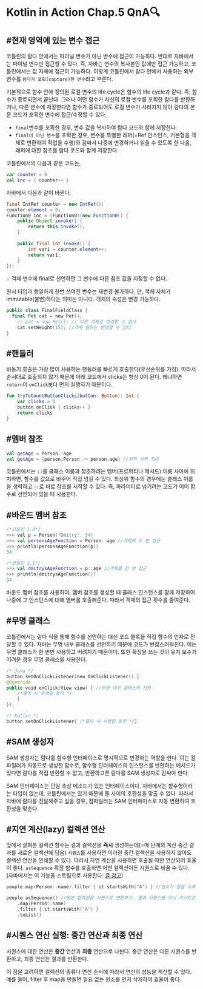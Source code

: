 # Kotlin in Action Chap.5 QnA🔍

## #현재 영역에 있는 변수 접근

코틀린의 람다 안에서는 파이널 변수가 아닌 변수에 접근이 가능하다. 반대로 자바에서는 파이널 변수만 접근할 수 있다. 즉, 자바는 변수의 복사본인 값에만 접근 가능하고, 코틀린에서는 값 자체에 접근이 가능하다. 이렇게 코틀린에서 람다 안에서 사용하는 외부 변수를 `람다가 포획(capture)한 변수`라고 부른다.

기본적으로 함수 안에 정의된 로컬 변수의 life cycle은 함수의 life cycle과 같다. 즉, 함수가 종료되면서 끝난다. 그러나 어떤 함수가 자신의 로컬 변수를 포획한 람다를 반환하거나, 다른 변수에 저장한다면 함수가 종료되어도 로컬 변수가 사라지지 않아 람다의 본문 코드가 포획한 변수에 접근/수정할 수 있다.

- `final`변수를 포획한 경우, 변수 값을 복사하여 람다 코드와 함께 저장한다.
- `final이 아닌 변수`를 포획한 경우, 변수를 특별한 래퍼(=Ref 인스턴스, 기본형을 객체로 변환하여 작업을 수행)와 감싸서 나중에 변경하거나 읽을 수 있도록 한 다음, 래퍼에 대한 참조를 람다 코드와 함께 저장한다.

코틀린에서의 다음과 같은 코드는,

```kotlin
var counter = 0
val inc = { counter++ }
```

자바에서 다음과 같이 바뀐다.

```java
final IntRef counter = new IntRef();
counter.element = 0;
Function0 inc = (Function0)(new Function0() {
    public Object invoke() {
        return this.invoke();
    }
 
    public final int invoke() {
        int var1 = counter.element++;
        return var1;
    }
});
```

<aside>
💡 객체 변수에 final로 선언하면 그 변수에 다른 참조 값을 지정할 수 없다.

원시 타입과 동일하게 한번 쓰여진 변수는 재변경 불가하다. 단, 객체 자체가 immutable(불변)하다는 의미는 아니다. 객체의 속성은 변경 가능하다.

```kotlin
public class FinalFieldClass {
  final Pet cat = new Pet();
    // cat = new Pet(); // 다른 객체로 변경할 수 없다
    cat.setWeight(15); //객체 필드는 변경할 수 있다
}
```

</aside>

## #핸들러

비동기 호출은 가장 많이 사용하는 핸들러를 빠르게 호출한다(우선순위를 가짐). 따라서 순서대로 호출되지 않기 때문에 아래 코드에서 clicks는 항상 0이 된다. 왜냐하면 `return`이 `onClick`보다 먼저 실행되기 때문이다.

```kotlin
fun tryToCountButtonClicks(button: Button): Int {
	var clicks = 0
	button.onClick { clicks++ }
	return clicks
}
```

## #멤버 참조

```kotlin
val getAge = Person::age
val getAge = {person:Person -> person.age} //위의 식의 의미
```

코틀린에서는 `::`를 클래스 이름과 참조하려는 멤버(프로퍼티나 메서드) 이름 사이에 위치하면, 함수를 값으로 바꾸어 직접 넘길 수 있다. 최상위 함수의 경우에는 클래스 이름을 생략하고 `::`로 바로 참조를 시작할 수 있다. 즉, 파라미터로 넘기려는 코드가 이미 함수로 선언되어 있을 때 사용한다.

## #바운드 멤버 참조

```kotlin
/*코틀린 1.0*/
>>> val p = Person("Dmitry", 34)
>>> val personsAgeFunction = Person::age //객체에 두 번 접근
>>> println(personsAgeFunction(p))
34

/*코틀린 1.1*/
>>> val dmitrysAgeFunction = p::age //객체를 한 번 접근
>>> println(dmitrysAgeFunction())
34
```

바운드 멤버 참조를 사용하여, 멤버 참조를 생성할 때 클래스 인스턴스를 함께 저장하여 나중에 그 인스턴스에 대해 멤버를 호출해준다. 따라서 객체의 접근 횟수를 줄여준다.

## #무명 클래스

코틀린에서는 람다 식을 통해 함수를 선언하는 대신 코드 블록을 직접 함수의 인자로 전달할 수 있다. 자바는 무명 내부 클래스를 선언하기 때문에 코드가 번잡스러워진다. 이는 무명 클래스가 한 번만 사용하고 버려지기 때문이다. 또한 확장을 쓰는 것이 유지 보수가 어려운 경우 무명 클래스를 사용한다.

```kotlin
/* Java */
button.setOnClickListener(new OnClickListener() {
@Override
public void onClick(View view) { //무명 내부 클래스의 선언
	/*클릭 시 수행할 동작 */
	}
});

/* Kotlin */
button.setOnClickListener{ /*클릭 시 수행할 동작 */}
```

## #SAM 생성자

SAM 생성자는 람다를 함수형 인터페이스로 명시적으로 변경하는 역할을 한다. 이는 컴파일러가 자동으로 생성한 함수로, 함수형 인터페이스의 인스턴스를 반환하는 메서드가 있다면 람다를 직접 반환할 수 없고, 반환하고픈 람다를 SAM 생성자로 감싸야 한다.

SAM 인터페이스는 단일 추상 메소드가 있는 인터페이스이다. 자바에서는 함수형이라는 타입이 없는데, 코틀린에서는 있기 때문에 둘 사이의 호환성을 맞출 수 없다. 따라서 자바에 람다를 전달해주고 싶을 경우, 컴파일러는 SAM 인터페이스로 자동 변환하여 호환성을 맞춘다.

## #지연 계산(lazy) 컬렉션 연산

앞에서 살펴본 컬렉션 함수는 결과 컬렉션을 **즉시** 생성하는데(=매 단계의 계산 중간 결과를 새로운 컬렉션에 담음) `시퀀스`를 사용하면 이러한 중간 컬렉션을 사용하지 않아도 컬렉션 연산을 인쇄할 수 있다. 따라서 지연 계산을 사용하면 호출될 때만 연산되어 효율이 좋다. `asSequence` 확장 함수를 호출하면 어떤 컬렉션이든 시퀀스로 바꿀 수 있다. (자바에서는 이 기능을 스트림으로 사용한다: [글 참고](https://velog.io/@cham/JAVA-%EC%8A%A4%ED%8A%B8%EB%A6%BCStream))

```kotlin
people.map(Person::name).filter { it.startsWith("A") } //원소가 많을 수록 리스트가 더 생기는 게 문제 생김

people.asSequence() //원본 컬렉션을 시퀀스로 변환하고, 결과 시퀀스를 다시 리스트로 변환
	.map(Person::name)
	.filter { it.startsWith("A") }
	.toList()
```

## #시퀀스 연산 실행: 중간 연산과 최종 연산

시퀀스에 대한 연산은 **중간** 연산과 **최종** 연산으로 나뉜다. 중간 연산은 다른 시퀀스를 반환하고, 최종 연산은 결과를 반환한다.

이 점을 고려하면 컬렉션의 종류나 연산 순서에 따라서 연산의 성능을 계산할 수 있다. 예를 들어, filter 후 map을 만들면 필요 없는 원소를 먼저 삭제하여 효율이 좋다.